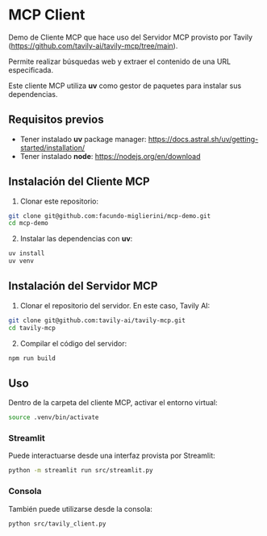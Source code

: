 # MCP Client

Demo de Cliente MCP que hace uso del Servidor MCP provisto por Tavily (https://github.com/tavily-ai/tavily-mcp/tree/main).

Permite realizar búsquedas web y extraer el contenido de una URL especificada. 

Este cliente MCP utiliza **uv** como gestor de paquetes para instalar sus dependencias.

## Requisitos previos

- Tener instalado **uv** package manager: https://docs.astral.sh/uv/getting-started/installation/
- Tener instalado **node**: https://nodejs.org/en/download

## Instalación del Cliente MCP

1. Clonar este repositorio:
```bash
git clone git@github.com:facundo-miglierini/mcp-demo.git
cd mcp-demo
```

2. Instalar las dependencias con **uv**:
```bash
uv install
uv venv
```

## Instalación del Servidor MCP

1. Clonar el repositorio del servidor. En este caso, Tavily AI:
```bash
git clone git@github.com:tavily-ai/tavily-mcp.git
cd tavily-mcp
```

2. Compilar el código del servidor:
```bash
npm run build
```

## Uso

Dentro de la carpeta del cliente MCP, activar el entorno virtual:

```bash
source .venv/bin/activate
```

### Streamlit 

Puede interactuarse desde una interfaz provista por Streamlit:
```bash
python -m streamlit run src/streamlit.py
```

### Consola

También puede utilizarse desde la consola:
```bash
python src/tavily_client.py
```
